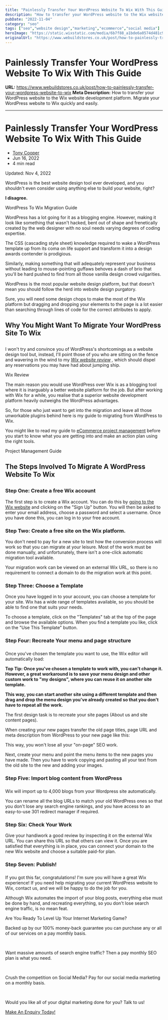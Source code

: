 ```yaml
---
title: "Painlessly Transfer Your WordPress Website To Wix With This Guide"
description: "How to transfer your WordPress website to the Wix website development platform. Migrate your WordPress website to Wix quickly and easily."
pubDate: "2022-11-04"
category: "seo"
tags: ["seo","website design","marketing","ecommerce","social media"]
heroImage: "https://static.wixstatic.com/media/6b7f88_a1bde6a0574d481c9c1984385c2ddc3b~mv2.jpg/v1/fill/w_740,h_420,al_c,q_90,usm_0.66_1.00_0.01,enc_avif,quality_auto/6b7f88_a1bde6a0574d481c9c1984385c2ddc3b~mv2.jpg"
originalUrl: "https://www.webuildstores.co.uk/post/how-to-painlessly-transfer-your-wordpress-website-to-wix"
---
```


# Painlessly Transfer Your WordPress Website To Wix With This Guide

**URL:** https://www.webuildstores.co.uk/post/how-to-painlessly-transfer-your-wordpress-website-to-wix
**Meta Description:** How to transfer your WordPress website to the Wix website development platform. Migrate your WordPress website to Wix quickly and easily.

---

# Painlessly Transfer Your WordPress Website To Wix With This Guide

  * [Tony Cooper](https://www.webuildstores.co.uk/profile/storebuilder/profile)
  * Jun 16, 2022
  * 4 min read

Updated: Nov 4, 2022

WordPress is the best website design tool ever developed, and you shouldn't even consider using anything else to build your website, right?

  

**I disagree.**

  



WordPress To Wix Migration Guide

WordPress has a lot going for it as a blogging engine. However, making it look like something that wasn't hacked, bent out of shape and frenetically created by the web designer with no soul needs varying degrees of coding expertise.

  

The CSS (cascading style sheet) knowledge required to wake a WordPress template up from its coma on life support and transform it into a design awards contender is prodigious. 

  

Similarly, making something that will adequately represent your business without leading to mouse-pointing guffaws behoves a dash of brio that you'll be hard pushed to find from all those vanilla design crowd vulgarities.

  

WordPress is the most popular website design platform, but that doesn't mean you should follow the herd into website design purgatory. 

  

Sure, you will need some design chops to make the most of the Wix platform but dragging and dropping your elements to the page is a lot easier than searching through lines of code for the correct attributes to apply.

  

## Why You Might Want To Migrate Your WordPress Site To Wix

##   

I won't try and convince you of WordPress's shortcomings as a website design tool but, instead, I'll point those of you who are sitting on the fence and wavering in the wind to my [_Wix website review_](https://www.webuildstores.co.uk/wix-review) _,_ which should dispel any reservations you may have had about jumping ship.

  

[](https://www.webuildstores.co.uk/wix-review)

Wix Review

  

The main reason you would use WordPress over Wix is as a blogging tool where it is inarguably a better website platform for the job. But after working with Wix for a while, you realise that a superior website development platform heavily outweighs the WordPress advantages.   

So, for those who just want to get into the migration and leave all those unworkable plugins behind here is my guide to migrating from WordPress to Wix.   

You might like to read my guide to [eCommerce project management](https://www.webuildstores.co.uk/post/project-management-guide) before you start to know what you are getting into and make an action plan using the right tools.

  

[](https://www.webuildstores.co.uk/post/project-management-guide)

Project Management Guide

  

  

## The Steps Involved To Migrate A WordPress Website To Wix

##   

### Step One: Create a free Wix account 

  

The first step is to create a Wix account. You can do this by [going to the Wix website](https://wixstats.com/?a=8320&c=2252&s1=websitebuilderreviews) and clicking on the "Sign Up" button. You will then be asked to enter your email address, choose a password and select a username. Once you have done this, you can log in to your free account.

  



  

  

### Step Two: Create a free site on the Wix platform.

  

You don't need to pay for a new site to test how the conversion process will work so that you can migrate at your leisure. Most of the work must be done manually, and unfortunately, there isn't a one-click automatic migration tool available. 

  

Your migration work can be viewed on an external Wix URL, so there is no requirement to connect a domain to do the migration work at this point.

  



  

  

### Step Three: Choose a Template

  

Once you have logged in to your account, you can choose a template for your site. Wix has a wide range of templates available, so you should be able to find one that suits your needs.

  

To choose a template, click on the "Templates" tab at the top of the page and browse the available options. When you find a template you like, click on the "Use This Template" button.

  



  

  

### Step Four: Recreate Your menu and page structure

###   

Once you've chosen the template you want to use, the Wix editor will automatically load:

  



  

**Top Tip: Once you've chosen a template to work with, you can't change it. However, a great workaround is to save your menu design and other custom work to "my designs", where you can reuse it on another site template.**   

**This way, you can start another site using a different template and then drag and drop the menu design you've already created so that you don't have to repeat all the work.**   

The first design task is to recreate your site pages (About us and site content pages). 

  



  

When creating your new pages transfer the old page titles, page URL and meta description from WordPress to your new page like this:

  



  

This way, you won't lose all your "on-page" SEO work.

  

Next, create your menu and point the menu items to the new pages you have made. Then you have to work copying and pasting all your text from the old site to the new and adding your images.

  

### Step Five: Import blog content from WordPress 

###   

Wix will import up to 4,000 blogs from your Wordpress site automatically.

  



  

You can rename all the blog URLs to match your old WordPress ones so that you don't lose any search engine rankings, and you have access to an easy-to-use 301 redirect manager if required.

  



###  Step Six: Check Your Work

  

Give your handiwork a good review by inspecting it on the external Wix URL. You can share this URL so that others can view it. Once you are satisfied that everything is in place, you can connect your domain to the new Wix website and choose a suitable paid-for plan.

  

### Step Seven: Publish!

###   

If you got this far, congratulations! I'm sure you will have a great Wix experience! If you need help migrating your current WordPress website to Wix, contact us, and we will be happy to do the job for you.

  

Although Wix automates the import of your blog posts, everything else must be done by hand, and recreating everything, so you don't lose search engine traffic, is no mean feat.



Are You Ready To Level Up Your Internet Marketing Game?

Backed up by our 100% money-back guarantee you can purchase any or all of our services on a pay monthly basis.

​

Want massive amounts of search engine traffic? Then a pay monthly SEO plan is what you need.

​

Crush the competition on Social Media? Pay for our social media marketing on a monthly basis.

​

Would you like all of your digital marketing done for you? Talk to us!

[Make An Enquiry Today!](https://www.webuildstores.co.uk/contact)

